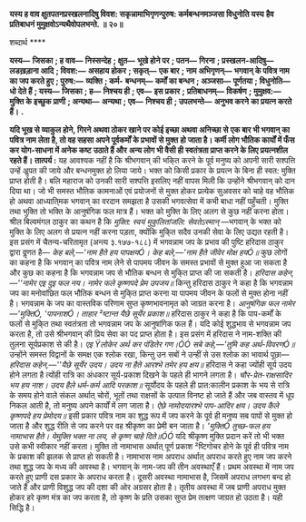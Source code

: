 **यस्य ह वाव क्षुतपतनप्रस्खलनादिषु विवश: सकृन्नामाभिगृणन्पुरुष: कर्मबन्धनमञ्जसा विधुनोति यस्य** **हैव प्रतिबाधनं मुमुक्षवोऽन्यथैवोपलभन्ते. ॥ २०॥** 

शब्दार्थ **** 

**यस्य—** **जिसका** **; ह वाव—** **निस्सन्देह** **; क्षुत—** **भूखे होने पर** **; पतन—** **गिरना** **; प्रस्खलन-आदिषु—** **लडख़ड़ाना आदि** **; विवश:—** **असहाय होकर** **; सकृत्—** **एक बार** **; नाम अभिगृणन्—** **भगवान् के पवित्र नाम का जप करते हुए** **; पुरुष:—** **व्यक्ति** **; कर्म-** **बन्धनम्—** **कर्मों का बन्धन** **; अञ्जसा—** **पूर्णतया** **; विधुनोति—** **धो देते हैं** **; यस्य—** **जिसका** **; ह—** **निश्चय ही** **; एव—** **इस प्रकार** **;** **प्रतिबाधनम्—** **विकर्षण** **; मुमुक्षव:—** **मुक्ति के इच्छुक प्राणी** **; अन्यथा—** **अन्यथा** **; एव—** **निश्चय ही** **; उपलभन्ते—** **अनुभव करने** **का प्रयत्न करते हैं।** **.** 

**यदि भूख से व्याकुल होने, गिरने अथवा ठोकर खाने पर कोई इच्छा अथवा अनिच्छा से** **एक बार भी भगवान् का पवित्र नाम लेता है, तो वह सहसा अपने पूर्वकर्मों के प्रभावों से मुक्त** **हो जाता है। कर्मी लोग भौतिक कार्यों में फँस कर योग-साधना में अनेक कष्ट उठाते हैं और** **अन्य लोग भी वैसी ही स्वतंत्रता प्राप्त करने के लिए प्रयत्नशील रहते हैं।** **तात्पर्य :** यह आवश्यक नहीं है कि श्रीभगवान् की भकि्त करने के पूर्व मनुष्य को अपनी सारी सश्पत्ति उन्हें अॢपत की जाये और बन्धनमुक्त हो लिया जाये। भक्त को किसी प्रकार के प्रयत्न के बिना ही स्वत: मुक्ति प्राप्त होती है। बलि महाराज को उनकी सारी सश्पत्ति इसलिए नहीं वापस मिली कि उन्होंने श्रीभगवान् को दान दिया था। जो भी समस्त भौतिक कामनाओं एवं प्रयोजनों से मुक्त होकर प्रत्येक सुअवसर को चाहे वह भौतिक हो अथवा आध्याति्मक भगवान् का वरदान समझता है उसकी भगवत्सेवा में कभी बाधा नहीं पहुँचती। मुक्ति तथा भुक्ति तो भक्ति के आनुषंगिक फल मात्र हैं। भक्त को मुक्ति के लिए अलग से कुछ नहीं करना होता। श्रील बिल्वमंगल ठाकुर का कथन है कि *मुक्ति:* *स्वयं मुकुलितांजलि: सेवतेऽस्मान्* —भगवान् के भक्त को मुक्ति के लिए अलग से प्रयत्न नहीं करना पड़ता, क्योंकि मुकि्त सदैव उनकी सेवा के लिए उद्यत रहती है। इस प्रसंग में चैतन्य-चरितामृत (अन्त्य ३.१७७-१८८) में भगवन्नाम जप के प्रभाव की पुष्टि हरिदास ठाकुर द्वारा वॢणत है— *केह बले,—'नाम हैते हय पापक्षयÓ।* *केह बले,—'नाम हैते जीवेर मोक्ष हयÓ॥* कुछ लोगों का कहना है कि भगवान् का पवित्र नाम लेने से पापमय जीवन के समस्त प्रभावों से मुक्त हुआ जा सकता है और कुछ का कहना है कि भगवन्नाम जप से भौतिक बन्धन से मुकि्त प्राप्त की जा सकती है। *हरिदास कहेन,—''नामेर एइ दुइ फल नय।* *नामेर फले कृष्णपदे प्रेम उपजय॥* किन्तु हरिदास ठाकुर ने कहा है कि भगवन्नाम जप का मनोवांछित फल भौतिक बन्धन से मुकि्त प्राप्त करना या पापमय जीवन के फलों से मुक्त होना नहीं है। भगवन्नाम के जप का वास्तविक परिणाम सुप्त कृष्णभावनामृत को जाग्रत करना है। *आनुषंगिक फल नामेर—'मुक्तिÓ, 'पापनाशÓ।* *ताहार ²ष्टान्त यैछे सूर्येर प्रकाश॥* हरिदास ठाकुर ने कहा है कि पाप-कर्मों के फलों से मुकि्त तथा स्वतंत्रता तो भगवन्नाम जप के आनुषांगिक फल हैं। यदि कोई शुद्धभाव से भगवन्नाम जप करता है, तो उसे श्रीभगवान् की प्रिय सेवा का पद प्राप्त होता है। इस प्रसंग में हरिदास ने नाम-शक्ति की तुलना सूर्यप्रकाश से की है। *एइ Ÿलोकेर अर्थ कर पंडितेर गण।ÓÓ* *सबे कहे,—'तुमि कह अर्थ-विवरणÓ॥* उन्होंने समस्त विद्वानों के समक्ष एक श्लोक रखा, किन्तु उन सबों ने उन्हीं से उस श्लोक का भावार्थ पूछा— *हरिदास कहेन,—''यैछे सूर्येर उदय।* *उदय ना हैते आरश्भे तमेर हय क्षय॥* हरिदास ने कहा ज्योंही सूर्य उदय होने लगता है त्योंही रात्रि का अंधकार सूर्य-प्रकाश दिखने के पहले ही भागने लगता है। *चौर-प्रेत-राक्षसादिर भय हय नाश।* *उदय हैले धर्म-कर्म आदि परकाश॥* सूर्योदय के पहले ही प्रात:कालीन प्रकाश के भय से रात्रि के समय होने वाले संकल अर्थात् चोरों, भूतों तथा राक्षसों के उत्पात विनष्ट हो जाते हैं और जब वास्तव में धूप निकल आती है, तो मनुष्य अपने कार्यों में लग जाता है। *ऐछे नामोदयारश्भे पाप-आदिर क्षय।* *उदय कैले कृष्णपदे हय प्रेमोदय॥* इसी प्रकार पवित्र नाम का शुद्ध रूप में जप करने के पूर्व ही मनुष्य सब पापों से मुक्त हो जाता है और शुद्ध रीति से जप करने पर वह श्रीकृष्ण का प्रेमी बन जाता है। *'मुक्तिÓ तुच्छ-फल हय नामाभास हैते।* *येमुक्ति भक्त ना लय, से कृष्ण चाहे दिते॥ÓÓ* यदि श्रीकृष्ण मुक्ति प्रदान करें तो भी भक्त उसे कभी स्वीकार नहीं करता। मुक्ति तो नामाभास अर्थात् पूर्ण प्रकाश ²ष्टिगोचर होने के पूर्व ही पवित्र नाम के प्रकाश की झलक से प्राप्त हो सकती है। नामाभास नाम अपराध अर्थात् अपराध करते हुए नाम जप करने तथा शुद्ध जप के मध्य की अवस्था है। भगवान् के नाम-जप की तीन अवस्थाएँ हैं। प्रथम अवस्था में नाम जप करते हुए प्राणी दस प्रकार के अपराध करता है। दूसरी अवस्था नामाभास है, जिसमें अपराध लगभग बन्द हो जाते हैं और प्राणी विशुद्ध जप की दशा की ओर अग्रसर होता है। तृतीय अवस्था में जब प्राणी अपराध मुक्त होकर हरे कृष्ण मंत्र का जप करता है, तो कृष्ण के प्रति उसका सुप्त प्रेम तत्क्षण जाग्रत हो उठता है। यही सिद्धि है।  